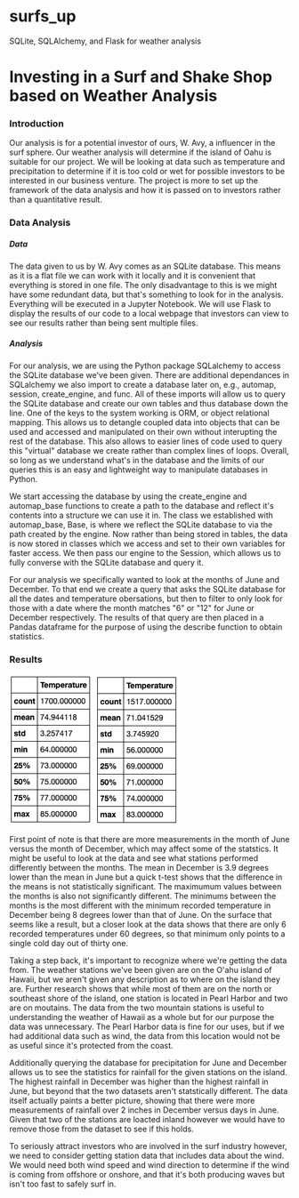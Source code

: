# surfs_up
SQLite, SQLAlchemy, and Flask for weather analysis

# Investing in a Surf and Shake Shop based on Weather Analysis

### Introduction 

Our analysis is for a potential investor of ours, W. Avy, a influencer in the surf sphere. Our weather analysis will determine if the island of Oahu is suitable for our project. We will be looking at data such as temperature and precipitation to determine if it is too cold or wet for possible investors to be interested in our business venture. The project is more to set up the framework of the data analysis and how it is passed on to investors rather than a quantitative result.

### Data Analysis

##### Data

The data given to us by W. Avy comes as an SQLite database. This means as it is a flat file we can work with it locally and it is convenient that everything is stored in one file. The only disadvantage to this is we might have some redundant data, but that's something to look for in the analysis. Everything will be executed in a Jupyter Notebook. We will use Flask to display the results of our code to a local webpage that investors can view to see our results rather than being sent multiple files.

##### Analysis

For our analysis, we are using the Python package SQLalchemy to access the SQLite database we've been given. There are additional dependances in SQLalchemy we also import to create a database later on, e.g., automap, session, create_engine, and func. All of these imports will allow us to query the SQLite database and create our own tables and thus database down the line. One of the keys to the system working is ORM, or object relational mapping. This allows us to detangle coupled data into objects that can be used and accessed and manipulated on their own without interupting the rest of the database. This also allows to easier lines of code used to query this "virtual" database we create rather than complex lines of loops. Overall, so long as we understand what's in the database and the limits of our queries this is an easy and lightweight way to manipulate databases in Python. 

We start accessing the database by using the create_engine and automap_base functions to create a path to the database and reflect it's contents into a structure we can use it in. The class we established with automap_base, Base, is where we reflect the SQLite database to via the path created by the engine. Now rather than being stored in tables, the data is now stored in classes which we access and set to their own variables for faster access. We then pass our engine to the Session, which allows us to fully converse with the SQLite database and query it.

For our analysis we specifically wanted to look at the months of June and December. To that end we create a query that asks the SQLite database for all the dates and temperature obersations, but then to filter to only look for those with a date where the month matches "6" or "12" for June or December respectively. The results of that query are then placed in a Pandas dataframe for the purpose of using the describe function to obtain statistics.


### Results

![June](https://github.com/roeggealissa/surfs_up/blob/bfe2c66151b625f025a9b5a120769430474f6455/June_df_describe.png)
![](https://github.com/roeggealissa/surfs_up/blob/bfe2c66151b625f025a9b5a120769430474f6455/dec_df_describe.png)

First point of note is that there are more measurements in the month of June versus the month of December, which may affect some of the statstics. It might be useful to look at the data and see what stations performed differently between the months. The mean in December is 3.9 degrees lower than the mean in June but a quick t-test shows that the difference in the means is not statistically significant. The maximumum values between the months is also not significantly different. The minimums between the months is the most different with the minimum recorded temperature in December being 8 degrees lower than that of June. On the surface that seems like a result, but a closer look at the data shows that there are only 6 recorded temperatures under 60 degrees, so that minimum only points to a single cold day out of thirty one. 

Taking a step back, it's important to recognize where we're getting the data from. The weather stations we've been given are on the O'ahu island of Hawaii, but we aren't given any description as to where on the island they are. Further research shows that while most of them are on the north or southeast shore of the island, one station is located in Pearl Harbor and two are on moutains. The data from the two mountain stations is useful to understanding the weather of Hawaii as a whole but for our purpose the data was unnecessary. The Pearl Harbor data is fine for our uses, but if we had additional data such as wind, the data from this location would not be as useful since it's protected from the coast.

Additionally querying the database for precipitation for June and December allows us to see the statistics for rainfall for the given stations on the island. The highest rainfall in December was higher than the highest rainfall in June, but beyond that the two datasets aren't statstically different. The data itself actually paints a better picture, showing that there were more measurements of rainfall over 2 inches in December versus days in June. Given that two of the stations are loacted inland however we would have to remove those from the dataset to see if this holds.

To seriously attract investors who are involved in the surf industry however, we need to consider getting station data that includes data about the wind. We would need both wind speed and wind direction to determine if the wind is coming from offshore or onshore, and that it's both producing waves but isn't too fast to safely surf in.
